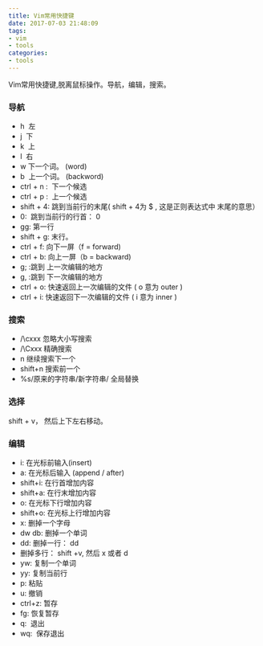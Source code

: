 ```yaml
---
title: Vim常用快捷键
date: 2017-07-03 21:48:09
tags: 
- vim
- tools
categories:
- tools
---
```

Vim常用快捷键,脱离鼠标操作。导航，编辑，搜索。
<!-- more -->
###  导航
- h  左
- j  下
- k  上
- l  右
- w 下一个词。 (word)
- b  上一个词。 (backword)
- ctrl + n :  下一个候选
- ctrl + p :  上一个候选
- shift + 4: 跳到当前行的末尾( shift + 4为 $ , 这是正则表达式中 末尾的意思）
- 0:  跳到当前行的行首： 0
- gg: 第一行
- shift + g: 末行。
- ctrl + f: 向下一屏（f = forward)
- ctrl + b: 向上一屏（b = backward)
- g; :跳到 上一次编辑的地方
- g, :跳到 下一次编辑的地方
- ctrl + o: 快速返回上一次编辑的文件 ( o 意为 outer )
- ctrl + i: 快速返回下一次编辑的文件 ( i 意为 inner )

### 搜索
- /\cxxx 忽略大小写搜索 
- /\Cxxx 精确搜索
- n 继续搜索下一个
- shift+n 搜索前一个
- %s/原来的字符串/新字符串/  全局替换 

### 选择
shift + v， 然后上下左右移动。

### 编辑
- i: 在光标前输入(insert)
- a: 在光标后输入 (append / after)
- shift+i: 在行首增加内容
- shift+a: 在行末增加内容
- o: 在光标下行增加内容
- shift+o: 在光标上行增加内容
- x: 删掉一个字母
- dw db: 删掉一个单词
- dd: 删掉一行： dd
- 删掉多行： shift +v, 然后 x 或者 d
- yw: 复制一个单词
- yy: 复制当前行
- p: 粘贴
- u: 撤销
- ctrl+z: 暂存
- fg: 恢复暂存 
- q:  退出
- wq:  保存退出
